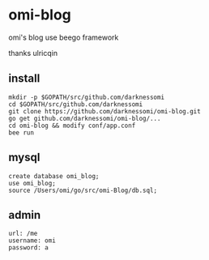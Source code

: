 omi-blog
==========

omi's blog use beego framework

thanks ulricqin

## install

```
mkdir -p $GOPATH/src/github.com/darknessomi
cd $GOPATH/src/github.com/darknessomi
git clone https://github.com/darknessomi/omi-blog.git
go get github.com/darknessomi/omi-blog/...
cd omi-blog && modify conf/app.conf
bee run
```
## mysql

```
create database omi_blog;
use omi_blog;
source /Users/omi/go/src/omi-Blog/db.sql;
```




## admin 

```
url: /me
username: omi
password: a
```